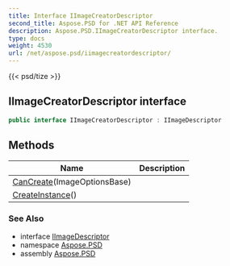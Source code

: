 ```yaml
---
title: Interface IImageCreatorDescriptor
second_title: Aspose.PSD for .NET API Reference
description: Aspose.PSD.IImageCreatorDescriptor interface. 
type: docs
weight: 4530
url: /net/aspose.psd/iimagecreatordescriptor/
---
```

{{< psd/tize >}}
## IImageCreatorDescriptor interface

```csharp
public interface IImageCreatorDescriptor : IImageDescriptor
```

## Methods

| Name | Description |
| --- | --- |
| [CanCreate](../../aspose.psd/iimagecreatordescriptor/cancreate/)(ImageOptionsBase) |  |
| [CreateInstance](../../aspose.psd/iimagecreatordescriptor/createinstance/)() |  |

### See Also

* interface [IImageDescriptor](../iimagedescriptor/)
* namespace [Aspose.PSD](../../aspose.psd/)
* assembly [Aspose.PSD](../../)


